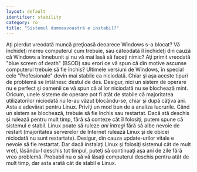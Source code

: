 ```yaml
---
layout: default
identifier: stability
category: ro
title: "Sistemul dumneavoastră e instabil?"
---
```


Aţi pierdut vreodată muncă preţioasă deoarece Windows s-a blocat? Vă închideţi
mereu computerul cum trebuie, sau câteodată îl închideţi din cauză că Windows
a înnebunit şi nu vă mai lasă să faceţi nimic? Aţi primit vreodată "blue screen of death"
(BSOD) sau erori ce vă spun că din motive ascunse computerul trebuie să fie închis?
Ultimele versiuni de Windows, în special cele "Profesionale" devin mai stabile ca
niciodată. Chiar şi aşa aceste tipuri de problemă se întâlnesc destul de des.
Desigur, nici un sistem de operare nu e perfect şi oamenii ce vă spun că
al lor niciodată nu se blochează mint. Oricum, unele sisteme de operare pot fi
atât de stabile că majoritatea utilizatorilor niciodată nu le-au văzut blocându-se,
chiar şi după câţiva ani. Asta e adevărat pentru Linux. Priviţi un mod bun de a analiza
lucrurile. Când un sistem se blochează, trebuie să fie închis sau restartat. Dacă stă
deschis şi rulează pentru mult timp, fără să conteze cât îl folosiţi, putem spune
că sistemul e stabil. Linux poate să ruleze <i>ani întregi</i> fără să aibe nevoie de restart
(majoritatea serverelor de Internet rulează Linux şi de obicei niciodată nu sunt
restartate). Desigur, din cauza update-urilor vitale e nevoie să fie restartat. Dar dacă
instalaţi Linux şi folosiţi sistemul cât de mult vreţi, lăsându-l deschis tot timpul,
puteţi să continuaţi aşa ani de zile fără vreo problemă.
Probabil nu o să vă lăsaţi computerul deschis pentru atât de mult timp, dar asta
arată cât de stabil e Linux.




